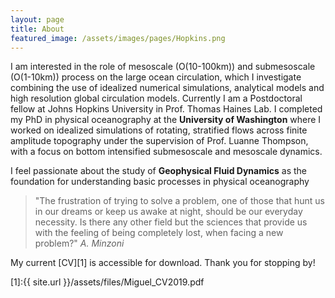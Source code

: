 ```yaml
---
layout: page
title: About
featured_image: /assets/images/pages/Hopkins.png
---
```


I am interested in the role of mesoscale (O(10-100km)) and submesoscale (O(1-10km)) process on the large ocean circulation, which I investigate combining the use of idealized numerical simulations, analytical models and high resolution global circulation models.
Currently I am a Postdoctoral fellow at Johns Hopkins University in Prof. Thomas Haines Lab. I completed my PhD in physical oceanography at the **University of Washington** where I worked on idealized simulations of rotating, stratified flows across finite amplitude topography under the supervision of Prof. Luanne Thompson, with a focus on bottom intensified submesoscale and mesoscale dynamics.

I feel passionate about the study of **Geophysical Fluid Dynamics** as the foundation for understanding basic processes in physical oceanography

>"The frustration of trying to solve a problem, one of those that hunt us in our dreams or keep us awake at night, should be our everyday necessity. Is there any other field but the sciences that provide us with the feeling of being completely lost, when facing a new problem?" <cite>A. Minzoni</cite>


My current [CV][1] is accessible for download. Thank you for stopping by!

[1]:{{ site.url }}/assets/files/Miguel_CV2019.pdf
